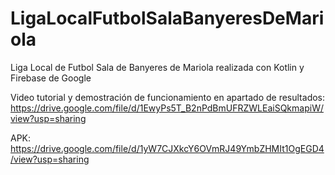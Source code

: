 # LigaLocalFutbolSalaBanyeresDeMariola
Liga Local de Futbol Sala de Banyeres de Mariola realizada con Kotlin y Firebase de Google

Video tutorial y demostración de funcionamiento en apartado de resultados:  https://drive.google.com/file/d/1EwyPs5T_B2nPdBmUFRZWLEaiSQkmapiW/view?usp=sharing

APK: https://drive.google.com/file/d/1yW7CJXkcY6OVmRJ49YmbZHMIt1OgEGD4/view?usp=sharing
